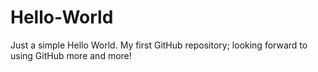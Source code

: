 # Hello-World

Just a simple Hello World. My first GitHub repository; looking forward to using GitHub more and more!
